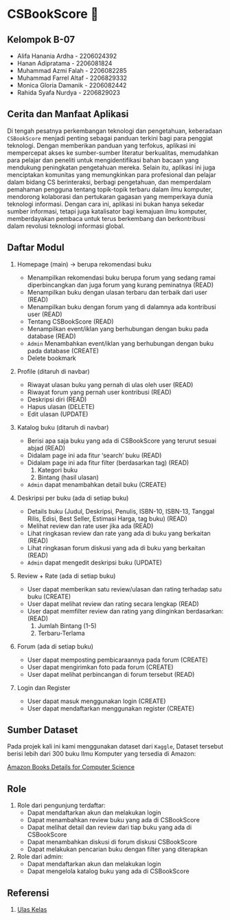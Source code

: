 # CSBookScore 📖

## Kelompok B-07
- Alifa Hanania Ardha - 2206024392<br>
- Hanan Adipratama - 2206081824<br>
- Muhammad Azmi Falah - 2206082285<br>
- Muhammad Farrel Altaf - 2206829332<br>
- Monica Gloria Damanik - 2206082442<br>
- Rahida Syafa Nurdya - 2206829023

## Cerita dan Manfaat Aplikasi 
Di tengah pesatnya perkembangan teknologi dan pengetahuan, keberadaan `CSBookScore` menjadi penting sebagai panduan terkini bagi para penggiat teknologi. Dengan memberikan panduan yang terfokus, aplikasi ini mempercepat akses ke sumber-sumber literatur berkualitas, memudahkan para pelajar dan peneliti untuk mengidentifikasi bahan bacaan yang mendukung peningkatan pengetahuan mereka. Selain itu, aplikasi ini juga menciptakan komunitas yang memungkinkan para profesional dan pelajar dalam bidang CS berinteraksi, berbagi pengetahuan, dan memperdalam pemahaman pengguna tentang topik-topik terbaru dalam ilmu komputer, mendorong kolaborasi dan pertukaran gagasan yang memperkaya dunia teknologi informasi. Dengan cara ini, aplikasi ini bukan hanya sekedar sumber informasi, tetapi juga katalisator bagi kemajuan ilmu komputer, memberdayakan pembaca untuk terus berkembang dan berkontribusi dalam revolusi teknologi informasi global.

## Daftar Modul
1. Homepage (main) -> berupa rekomendasi buku 
    - Menampilkan rekomendasi buku berupa forum yang sedang ramai diperbincangkan dan juga forum yang kurang peminatnya (READ)
    - Menampilkan buku dengan ulasan terbaru dan terbaik dari user (READ)
    - Menampilkan buku dengan forum yang di dalamnya ada kontribusi user (READ)
    - Tentang CSBookScore (READ)
    - Menampilkan event/iklan yang berhubungan dengan buku pada database (READ)
    - `Admin` Menambahkan event/iklan yang berhubungan dengan buku pada database (CREATE)
    - Delete bookmark 

2. Profile (ditaruh di navbar)
    - Riwayat ulasan buku yang pernah di ulas oleh user (READ)
    - Riwayat forum yang pernah user kontribusi (READ)
    - Deskripsi diri (READ)
    - Hapus ulasan (DELETE)
    - Edit ulasan (UPDATE)

3. Katalog buku (ditaruh di navbar)
    - Berisi apa saja buku yang ada di CSBookScore yang terurut sesuai abjad (READ)
    - Didalam page ini ada fitur ‘search’ buku (READ)
    - Didalam page ini ada fitur filter (berdasarkan tag)  (READ)
        1. Kategori buku
        2. Bintang (hasil ulasan)
    - `Admin` dapat menambahkan detail buku (CREATE)

4. Deskripsi per buku (ada di setiap buku)
    - Details buku (Judul, Deskripsi, Penulis, ISBN-10, ISBN-13, Tanggal Rilis, Edisi, Best Seller, Estimasi Harga, tag buku) (READ)
    - Melihat review dan rate user jika ada (READ)
    - Lihat ringkasan review dan rate yang ada di buku yang berkaitan (READ)
    - Lihat ringkasan forum diskusi yang ada di buku yang berkaitan (READ)
    - `Admin` dapat mengedit deskripsi buku (UPDATE)

5. Review + Rate (ada di setiap buku)
    - User dapat memberikan satu review/ulasan dan rating terhadap satu buku (CREATE)
    - User dapat melihat review dan rating secara lengkap (READ)
    - User dapat memfilter review dan rating yang diinginkan berdasarkan: (READ)
        1. Jumlah Bintang (1-5) 
        2. Terbaru-Terlama

6. Forum (ada di setiap buku)
    - User dapat memposting pembicaraannya pada forum (CREATE)
    - User dapat mengirimkan foto pada forum (CREATE)
    - User dapat melihat perbincangan di forum tersebut (READ)

7. Login dan Register
    - User dapat masuk menggunakan login (CREATE)
    - User dapat mendaftarkan menggunakan register (CREATE)


## Sumber Dataset
Pada projek kali ini kami menggunakan dataset dari `Kaggle`, Dataset tersebut berisi lebih dari 300 buku Ilmu Komputer yang tersedia di Amazon:

[Amazon Books Details for Computer Science](https://www.kaggle.com/datasets/uzair01/amazon-books)

## Role
1. Role dari pengunjung terdaftar: 
    - Dapat mendaftarkan akun dan melakukan login
    - Dapat menambahkan review buku yang ada di CSBookScore 
    - Dapat melihat detail dan review dari tiap buku yang ada di CSBookScore
    - Dapat menambahkan diskusi di forum diskusi CSBookScore
    - Dapat melakukan pencarian buku dengan filter yang diterapkan
2. Role dari admin:
    - Dapat mendaftarkan akun dan melakukan login
    - Dapat mengelola katalog buku yang ada di CSBookScore

## Referensi
1. [Ulas Kelas](https://www.ulaskelas.id/en)
			      
